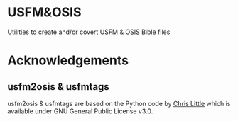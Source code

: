# USFM&OSIS
 Utilities to create and/or covert USFM & OSIS Bible files
 
# Acknowledgements
## usfm2osis & usfmtags
usfm2osis & usfmtags are based on the Python code by [Chris Little](https://github.com/chrislit/usfm2osis)
which is available under GNU General Public License v3.0.
 
 
